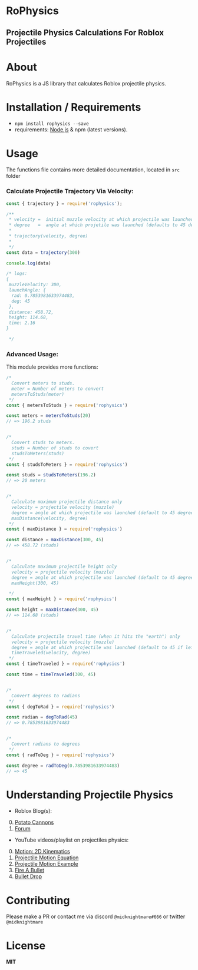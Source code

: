 # RoPhysics
## Projectile Physics Calculations For Roblox Projectiles

# About
RoPhysics is a JS library that calculates Roblox projectile physics.


# Installation / Requirements
* `npm install rophysics --save`
* requirements: [Node.js](https://nodejs.org/en/) & npm (latest versions).

# Usage
The functions file contains more detailed documentation, located in `src` folder
### Calculate Projectile Trajectory Via Velocity:
```javascript
const { trajectory } = require('rophysics');

/**
 * velocity =  initial muzzle velocity at which projectile was launched.
 * degree   =  angle at which projetile was launched (defaults to 45 degrees if left empty).
 * 
 * trajectory(velocity, degree)
 * 
 */
const data = trajectory(300)

console.log(data)

/* logs:
{
 muzzleVelocity: 300,
 launchAngle: {
  rad: 0.7853981633974483,
  deg: 45
 },
 distance: 458.72,
 height: 114.68,
 time: 2.16
}

 */

```
### Advanced Usage:
This module provides more functions:
```javascript
/*
  Convert meters to studs.
  meter = Number of meters to convert
  metersToStuds(meter)
 */
const { metersToStuds } = require('rophysics')

const meters = metersToStuds(20)
// => 196.2 studs


/*
  Convert studs to meters.
  studs = Number of studs to covert
  studsToMeters(studs)
 */
const { studsToMeters } = require('rophysics')

const studs = studsToMeters(196.2)
// => 20 meters


/*
  Calculate maximum projectile distance only
  velocity = projectile velocity (muzzle)
  degree = angle at which projectile was launched (default to 45 degrees if left empty)
  maxDistance(velocity, degree)
 */
const { maxDistance } = require('rophysics')

const distance = maxDistance(300, 45)
// => 458.72 (studs)


/*
  Calculate maximum projectile height only
  velocity = projectile velocity (muzzle)
  degree = angle at which projectile was launched (default to 45 degrees if left empty)
  maxHeight(300, 45)

 */
const { maxHeight } = require('rophysics')

const height = maxDistance(300, 45)
// => 114.68 (studs)


/*
  Calculate projectile travel time (when it hits the "earth") only
  velocity = projectile velocity (muzzle)
  degree = angle at which projectile was launched (default to 45 if left empty)
  timeTraveled(velocity, degree) 
 */
const { timeTraveled } = require('rophysics')

const time = timeTraveled(300, 45)


/*
  Convert degrees to radians
 */
const { degToRad } = require('rophysics')

const radian = degToRad(45)
// => 0.7853981633974483


/*
  Convert radians to degrees
 */
const { radToDeg } = require('rophysics')

const degree = radToDeg(0.7853981633974483)
// => 45

```
# Understanding Projectile Physics
* Roblox Blog(s):
0. [Potato Cannons](https://blog.roblox.com/2012/06/testing-the-accuracy-of-roblox-physics-with-potato-cannons/)
1. [Forum](https://devforum.roblox.com/t/how-many-studs-is-there-in-a-meter/103417/8)

* YouTube videos/playlist on projectiles physics: 
0. [Motion: 2D Kinematics](https://www.youtube.com/watch?v=uBMLZV1B-Bw&list=PLMXAf0aPgIuVxKORoyofGV99l-YUsEK3j&index=1)
1. [Projectile Motion Equation](https://www.youtube.com/watch?v=DbuidBDG6ss)
2. [Projectile Motion Example](https://www.youtube.com/watch?v=6SHT-SLvcxk)
3. [Fire A Bullet](https://www.youtube.com/watch?v=_8t0iPz9VOc&list=PLMXAf0aPgIuVxKORoyofGV99l-YUsEK3j&index=7
)
4. [Bullet Drop](https://www.youtube.com/watch?v=_-soNrVIb8U&list=PLMXAf0aPgIuVxKORoyofGV99l-YUsEK3j&index=8)

# Contributing
Please make a PR or contact me via discord `@midknightmare#666` or twitter `@midknightmare`

# License
**MIT**